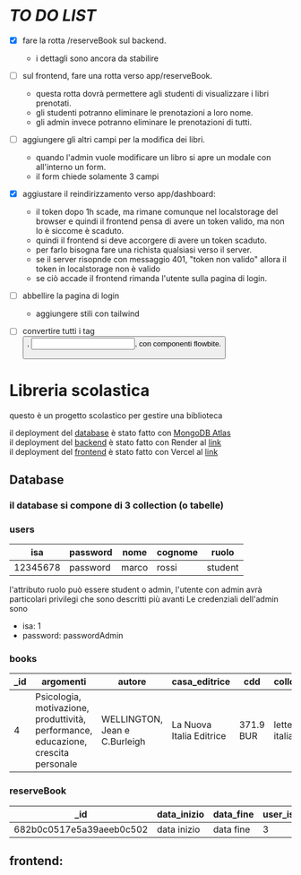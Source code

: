 # *TO DO LIST*

- [X] fare la rotta /reserveBook sul backend.
    - i dettagli sono ancora da stabilire
- [ ] sul frontend, fare una rotta verso app/reserveBook.
    - questa rotta dovrà permettere agli studenti di visualizzare i libri prenotati.
    - gli studenti potranno eliminare le prenotazioni a loro nome.
    - gli admin invece potranno eliminare le prenotazioni di tutti.
- [ ] aggiungere gli altri campi per la modifica dei libri.
    - quando l'admin vuole modificare un libro si apre un modale con all'interno un form.
    - il form chiede solamente 3 campi
- [X] aggiustare il reindirizzamento verso app/dashboard:
    -  il token dopo 1h scade, ma rimane comunque nel localstorage del browser e quindi il frontend pensa di avere un token valido, ma non lo è siccome è scaduto.
    -  quindi il frontend si deve accorgere di avere un token scaduto.
    - per farlo bisogna fare una richista qualsiasi verso il server.
    - se il server risopnde con messaggio 401, "token non valido" allora il token in localstorage non è valido
    - se ciò accade il frontend rimanda l'utente sulla pagina di login.
- [ ] abbellire la pagina di login
    - aggiungere stili con tailwind
- [ ] convertire tutti i tag <button>, <input>, <label> con componenti flowbite.









# Libreria scolastica
questo è un progetto scolastico per gestire una biblioteca

il deployment del [database](#database) è stato fatto con [MongoDB Atlas](https://www.mongodb.com/products/platform/atlas-database)  
il deployment del [backend](./backend/README.md) è stato fatto con Render al [link](https://bookstoreonline.onrender.com/)  
il deployment del [frontend](./Frontend/README.md) è stato fatto con Vercel al [link](https://biblioteca-scolastica.vercel.app)  

## Database
### il database si compone di 3 collection (o tabelle) 

### users

|isa|password|nome|cognome|ruolo|
|---|--------|----|-------|-----|
|12345678|password|marco|rossi|student|

l'attributo ruolo può essere student o admin, l'utente con admin avrà particolari privilegi che sono descritti più avanti
Le credenziali dell'admin sono
- isa: 1
- password: passwordAdmin

### books

| _id      | argomenti                                               | autore                          | casa_editrice              | cdd      | collocazione        | lingua    | note | prestabile | stato        | titolo                                      |
|----------|---------------------------------------------------------|---------------------------------|----------------------------|----------|---------------------|----------|------|------------|--------------|---------------------------------------------|
| 4        | Psicologia, motivazione, produttività, performance, educazione, crescita personale | WELLINGTON, Jean e C.Burleigh  | La Nuova Italia Editrice   | 371.9 BUR | letteratura italiana | italiano |      | TRUE       | Disponibile  | Cattivo Rendimento (Edizione Rivisitata)    |


### reserveBook

| _id                        | data_inizio | data_fine   | user_isa | book_id |
|----------------------------|-------------|-------------|----------|---------|
| 682b0c0517e5a39aeeb0c502    | data inizio | data fine   | 3        | 29      |



## frontend:
